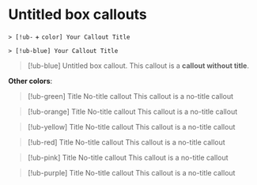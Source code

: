 # Untitled box callouts

`> [!ub-` + `color] Your Callout Title`

`> [!ub-blue] Your Callout Title` 

> [!ub-blue]
>Untitled box callout. 
> This callout is a **callout without title**.


**Other colors**:

> [!ub-green] Title
> No-title callout
> This callout is a no-title callout

> [!ub-orange] Title
> No-title callout
> This callout is a no-title callout

> [!ub-yellow] Title
> No-title callout
> This callout is a no-title callout

> [!ub-red] Title
> No-title callout
> This callout is a no-title callout

> [!ub-pink] Title
> No-title callout
> This callout is a no-title callout

> [!ub-purple] Title
> No-title callout
> This callout is a no-title callout


